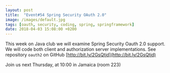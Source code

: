 ```yaml
---
layout: post
title:  "Event#54 Spring Security OAuth 2.0"
image: /images/default.jpg
tags: [oauth, security, coding, spring, springframework]
date: 2018-04-03 15:08:00 +0200
---
```


This week on Java club
we will examine Spring Security Oauth 2.0 support. We will code both client and authorization server implementations.
See repository `oauth2` on GitHub  [http://bit.ly/2GsQtjd](http://bit.ly/2GsQtjd)

Join us next Thursday, at 10:00 in Jamaica (room 223)

